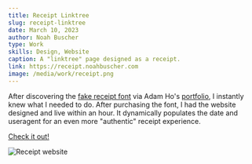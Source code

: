 ```yaml
---
title: Receipt Linktree
slug: receipt-linktree
date: March 10, 2023
author: Noah Buscher
type: Work
skills: Design, Website
caption: A "linktree" page designed as a receipt.
link: https://receipt.noahbuscher.com
image: /media/work/receipt.png
---
```


After discovering the [fake receipt font](https://typodermicfonts.com/fake-receipt/) via Adam Ho's [portfolio](https://www.adamho.com/), I instantly knew what I needed to do. After purchasing the font, I had the website designed and live within an hour. It dynamically populates the date and useragent for an even more "authentic" receipt experience.

[Check it out!](https://receipt.noahbuscher.com)

![Receipt website](/media/work/receipt.png)
